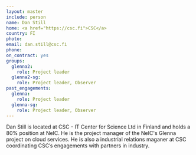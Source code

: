 ```yaml
---
layout: master
include: person
name: Dan Still
home: <a href="https://csc.fi">CSC</a>
country: FI
photo:
email: dan.still@csc.fi
phone:
on_contract: yes
groups:
  glenna2:
    role: Project leader
  glenna2-sg:
    role: Project leader, Observer
past_engagements:
  glenna:
    role: Project leader
  glenna-sg:
    role: Project leader, Observer
---
```

Dan Still is located at CSC - IT Center for Science Ltd in Finland and holds a
80% position at NeIC. He is the project manager of the NeIC's Glenna project on
cloud services. He is also a industrial relations maganer at CSC coordinating
CSC’s engagements with partners in industry.
